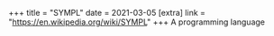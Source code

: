 +++
title = "SYMPL"
date = 2021-03-05
[extra]
link = "https://en.wikipedia.org/wiki/SYMPL"
+++
A programming language


